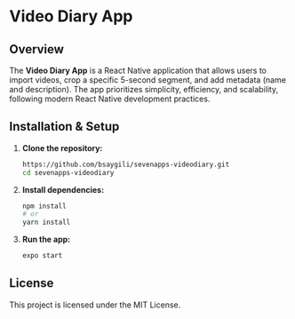# Video Diary App

## Overview
The **Video Diary App** is a React Native application that allows users to import videos, crop a specific 5-second segment, and add metadata (name and description). The app prioritizes simplicity, efficiency, and scalability, following modern React Native development practices.


## Installation & Setup

1. **Clone the repository:**
   ```sh
   https://github.com/bsaygili/sevenapps-videodiary.git
   cd sevenapps-videodiary
   ```

2. **Install dependencies:**
   ```sh
   npm install
   # or
   yarn install
   ```

3. **Run the app:**
   ```sh
   expo start
   ```

## License
This project is licensed under the MIT License.

